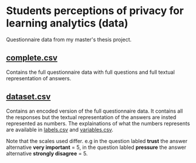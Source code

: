 # Students perceptions of privacy for learning analytics (data)
Questionnaire data from my master's thesis project.

## [complete.csv](https://github.com/Stianbot/Students-perceptions-of-privacy-for-learning-analytics-data-/blob/main/complete.csv)
Contains the full questionnaire data with full questions and full textual representation of answers.

## [dataset.csv](https://github.com/Stianbot/Students-perceptions-of-privacy-for-learning-analytics-data-/blob/main/dataset.csv)
Contains an encoded version of the full questionnaire data. It contains all the responses but the textual representation of the answers are insted represented as numbers.
The explainations of what the numbers represents are available in [labels.csv](https://github.com/Stianbot/Students-perceptions-of-privacy-for-learning-analytics-data-/blob/main/labels.csv) and [variables.csv](https://github.com/Stianbot/Students-perceptions-of-privacy-for-learning-analytics-data-/blob/main/variables.csv).

Note that the scales used differ. e.g in the question labled **trust** the answer alternative **very important** = 5, in the question labled **pressure** the answer alternative **strongly disagree** = 5.
